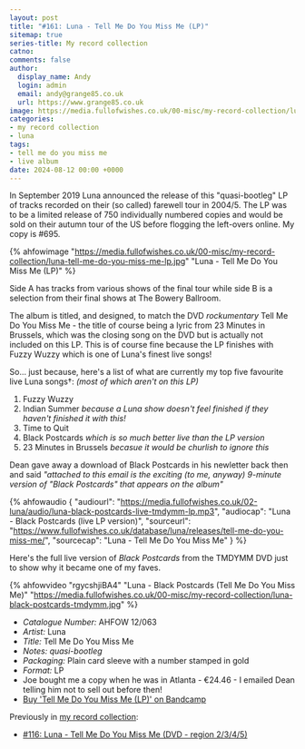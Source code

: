 ```yaml
---
layout: post
title: "#161: Luna - Tell Me Do You Miss Me (LP)"
sitemap: true
series-title: My record collection
catno:
comments: false
author:
  display_name: Andy
  login: admin
  email: andy@grange85.co.uk
  url: https://www.grange85.co.uk
image: https://media.fullofwishes.co.uk/00-misc/my-record-collection/luna-black-postcards-tmdymm.jpg
categories:
- my record collection
- luna
tags:
- tell me do you miss me
- live album
date: 2024-08-12 00:00 +0000
---
```

In September 2019 Luna announced the release of this "quasi-bootleg" LP of tracks recorded on their (so called) farewell tour in 2004/5. The LP was to be a limited release of 750 individually numbered copies and would be sold on their autumn tour of the US before flogging the left-overs online. My copy is #695.

{% ahfowimage "https://media.fullofwishes.co.uk/00-misc/my-record-collection/luna-tell-me-do-you-miss-me-lp.jpg" "Luna - Tell Me Do You Miss Me (LP)" %}

Side A has tracks from various shows of the final tour while side B is a selection from their final shows at The Bowery Ballroom.

The album is titled, and designed, to match the DVD _rockumentary_ Tell Me Do You Miss Me - the title of course being a lyric from 23 Minutes in Brussels, which was the closing song on the DVD but is actually not included on this LP. This is of course fine because the LP finishes with Fuzzy Wuzzy which is one of Luna's finest live songs!

So... just because, here's a list of what are currently my top five favourite live Luna songs&dagger;: _(most of which aren't on this LP)_

1. Fuzzy Wuzzy
2. Indian Summer _because a Luna show doesn't feel finished if they haven't finished it with this!_
3. Time to Quit
4. Black Postcards _which is so much better live than the LP version_
5. 23 Minutes in Brussels _becasue it would be churlish to ignore this_

Dean gave away a download of Black Postcards in his newletter back then and said _"attached to this email is the exciting (to me, anyway) 9-minute version of "Black Postcards" that appears on the album"_

{% ahfowaudio {
"audiourl": "https://media.fullofwishes.co.uk/02-luna/audio/luna-black-postcards-live-tmdymm-lp.mp3",
"audiocap": "Luna - Black Postcards (live LP version)",
"sourceurl": "https://www.fullofwishes.co.uk/database/luna/releases/tell-me-do-you-miss-me/",
"sourcecap": "Luna - Tell Me Do You Miss Me"
} %}

Here's the full live version of _Black Postcards_ from the TMDYMM DVD just to show why it became one of my faves.

{% ahfowvideo "rgycshjiBA4" "Luna - Black Postcards (Tell Me Do You Miss Me)" "https://media.fullofwishes.co.uk/00-misc/my-record-collection/luna-black-postcards-tmdymm.jpg" %}




 - *Catalogue Number:* AHFOW 12/063
 - *Artist:* Luna
 - *Title:* Tell Me Do You Miss Me
 - *Notes:* _quasi-bootleg_
 - *Packaging:* Plain card sleeve with a number stamped in gold
 - *Format:* LP
 - Joe bought me a copy when he was in Atlanta - &euro;24.46 - I emailed Dean telling him not to sell out before then!
 - [Buy 'Tell Me Do You Miss Me (LP)' on Bandcamp](https://luna.bandcamp.com/album/tell-me-do-you-miss-me)

Previously in [my record collection](/category/my-record-collection):
 - [#116: Luna - Tell Me Do You Miss Me (DVD - region 2/3/4/5)](/2024/03/07/my-record-collection-116-luna-tell-me-do-you-miss-me-dvd-region-2-3-4-5/)
